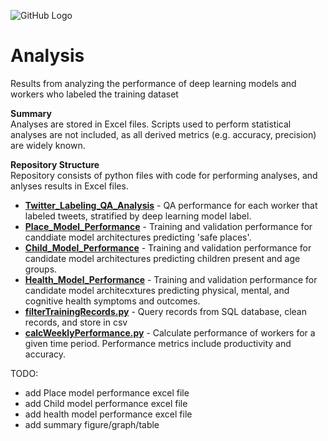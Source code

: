 ![GitHub Logo](/Images/Matching.jpg )

# Analysis
Results from analyzing the performance of deep learning models and workers who labeled the training dataset

**Summary** <br>
Analyses are stored in Excel files. Scripts used to perform statistical analyses are not included, as all derived metrics (e.g. accuracy, precision) are widely known.

**Repository Structure** <br>
Repository consists of python files with code for performing analyses, and anlyses results in Excel files.

- **[Twitter_Labeling_QA_Analysis](https://github.com/larkinandy/ChildrensHealthSocialMediaASP3IRE/blob/main/deep_learning/create_training_dataset/analysis/Twitter_Labeling_QA_Analysis.xlsx)** - QA performance for each worker that labeled tweets, stratified by deep learning model label.<br>
- **[Place_Model_Performance](https://github.com/larkinandy/ChildrensHealthSocialMediaASP3IRE/tree/master/deep_learning)** - Training and validation performance for canddiate model architectures predicting 'safe places'.<br>
- **[Child_Model_Performance](https://github.com/larkinandy/ChildrensHealthSocialMediaASP3IRE/tree/master/analysis)** - Training and validation performance for candidate model architectures predicting children present and age groups. <br>
- **[Health_Model_Performance](https://github.com/larkinandy/ChildrensHealthSocialMediaASP3IRE/tree/master/website)** - Training and validation performance for candidate model architecxtures predicting physical, mental, and cognitive health symptoms and outcomes. <br>
- **[filterTrainingRecords.py](https://github.com/larkinandy/ChildrensHealthSocialMediaASP3IRE/blob/main/deep_learning/create_training_dataset/analysis/filterTrainingRecords.py)** - Query records from SQL database, clean records, and store in csv
- **[calcWeeklyPerformance.py](https://github.com/larkinandy/ChildrensHealthSocialMediaASP3IRE/blob/main/deep_learning/create_training_dataset/analysis/calcWeeklyPerformance.py)** - Calculate performance of workers for a given time period. Performance metrics include productivity and accuracy. 

TODO:
- add Place model performance excel file
- add Child model performance excel file
- add health model performance excel file
- add summary figure/graph/table

